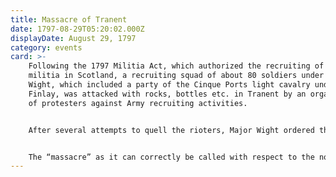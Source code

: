 ```yaml
---
title: Massacre of Tranent
date: 1797-08-29T05:20:02.000Z
displayDate: August 29, 1797
category: events
card: >-
    Following the 1797 Militia Act, which authorized the recruiting of 6,000
    militia in Scotland, a recruiting squad of about 80 soldiers under Major
    Wight, which included a party of the Cinque Ports light cavalry under Captain
    Finlay, was attacked with rocks, bottles etc. in Tranent by an organized mob
    of protesters against Army recruiting activities.


    After several attempts to quell the rioters, Major Wight ordered the dragoons to fire, killing some of the rioters but dispelling them, after which the soldiers appear to have lost discipline and killed various innocent people in the surrounding countryside, to a total of 11 dead and 8 injured. Liverpool, the Cinque Ports light cavalry’s commanding officer, was not present, being at the county town of Haddington about 10 miles away. The facts of the case were laid before the Lord Advocate of Scotland, but no action was taken.


    The “massacre” as it can correctly be called with respect to the non-rioters, who appear to have represented 7 of the 11 killed, has recently been played up locally, with a rather ugly monument to the rioters erected in 1995. Liverpool’s collateral involvement has of course fuelled nationalist and leftist agendas. The accusation that he should have been present at Tranent makes little sense since only a small part of his regiment was involved, and Major Wight, not of his regiment, was the senior officer present. Liverpool can however be considerably criticized for the poor discipline of his men and for the failure of Captain Finlay to keep them under control.
---
```

